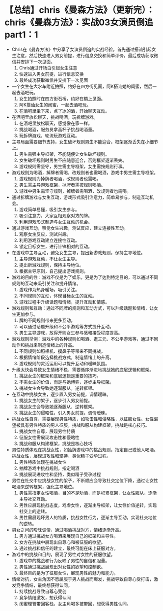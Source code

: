 # 【总结】chris《曼森方法》（更新完）：chris《曼森方法》：实战03女演员倒追part1：1

-   Chris在《曼森方法》中分享了女演员倒追的实战经验，首先通过搭讪引起女生注意，然后快速进入男女前提，进行信息交换和简单评价，最后成功获取微信并安排下一次见面。
    1.  Chris通过开场白引起女生注意
    2.  快速进入男女前提，进行信息交换
    3.  最终成功获取微信并安排下一次见面
-   一个女生在大水车附近拍照，约好在四方街见面，阿K搭讪她的闺蜜，然后一起去酒吧玩。
    1.  女生拍照时在四方街石桥，约好在橋上见面。
    2.  阿K搭讪女生的闺蜜，一起去酒吧玩。
    3.  在酒吧里坐下来，点了冰的酒，开始聊天互动。
-   在酒吧里放松聊天，挑战喝酒，玩拆牌游戏。
    1.  在酒吧里放松聊天，感觉像在家一样。
    2.  挑战喝酒，服务员拿高杯子挑战喝酒量。
    3.  玩拆牌游戏，轮流玩游戏互动。
-   主导局面需要细节支持，女生破坏规则男生不能迎合，框架逐渐丢失在小细节上。
    1.  男生需强主导框架，不能随便让女生破坏规则。
    2.  女生破坏规则时男生不应随意迎合，否则框架逐渐丢失。
    3.  游戏规则需坚守，男生需主导框架，女生需按规则行事。
-   游戏规则为喝酒，掉牌者需喝，改规则者也需喝酒，游戏中男生需主导框架。
    1.  游戏规则为掉牌者喝酒，改规则者也需喝。
    2.  男生需主导游戏框架，掉牌者需按规则喝酒。
    3.  游戏中男生需坚守规则，掉牌者需喝酒，改规则者也需喝。
-   通过拆牌游戏与女生互动，游戏形式吸引注意力，简单易参与，制造互动机会。
    1.  游戏简单易懂，吸引女生参与。
    2.  吸引注意力，大家互相观察对方的牌。
    3.  利用游戏形式制造与女生互动的机会。
-   通过游戏互动，察觉女生兴趣，测试反应，建立连接性互动。
    1.  观察女生反应，测试兴趣。
    2.  利用游戏互动建立连接性互动。
    3.  锁定目标女生，进行针锋相对的互动。
-   在游戏中主导互动，避免女生主导，提出新游戏规则，保持主导地位。
    1.  主导游戏互动，不让女生主导。
    2.  提出新游戏规则，保持主导地位。
    3.  根据主导原则，自己提出游戏规则。
-   游戏的目的性：游戏不仅是为了娱乐，更是为了达到特定目的，可以通过不同规则的互动来吸引关注和提升情绪。
    1.  游戏作为热身暖场，吸引关注。
    2.  不同规则的互动，体现目标女生的互动。
    3.  游戏过程中升级话题和情绪，提升互动和情感。
-   游戏规则和互动：通过不同牌的规则和互动方式，可以升级话题和情绪，让女生更加参与。
    1.  牌的不同规则带来更多互动。
    2.  可以通过话题升级和不公平游戏等方式提升互动。
    3.  男生主导游戏，放得开则女生参与感和接受程度提高。
-   游戏规则举例：游戏中的各种规则如喝酒、逛三元、不公平游戏等，通过不同动作和挑战来制造情绪上的升高。
    1.  不同规则如照相机、摸鼻子等带来不同挑战。
    2.  根据情绪阶段选择挑战方式，制造情绪上的升高。
    3.  游戏规则的灵活运用可以提升互动和暧昧氛围。
-   升级太快会导致女生情绪不稳，需要循序渐进地挑战她的底层逻辑和框架。
    1.  挑战女生的框架和底层逻辑是重要的技巧。
    2.  不需女生的价值，而是与她博弈，逐步主导框架。
    3.  挑战女生会导致她逐渐服从，逆转框架。
-   在互动中挑战女生，逐步置入男女前提，调情暧昧。
    1.  挑战女生的架子，逐步引入男女前提。
    2.  挑战女生会导致她逐渐服从，逆转框架。
    3.  挑战女生的侵略性，引入男女前提，调情暧昧。
-   挑战女性自尊，需要展现男性特质，如攻击性和侵略性，以征服女性。女性渴望被具有男性特质的男人征服，挑战和服从构建框架，挑战是核心技巧。
    1.  挑战女性自尊，展现男性特质
    2.  征服女性需展现攻击性和侵略性
    3.  挑战和服从构建框架，挑战是核心技巧
-   男性特质体现在挑战女性，如抽牌游戏中的挑战规则，指定自己或他人喝酒。挑战女性，展现进攻性和坚持，类似精子受孕过程。
    1.  男性特质体现在挑战女性
    2.  抽牌游戏中挑战规则，指定喝酒
    3.  挑战展现进攻性和坚持，类似精子受孕过程
-   男性在社交中应挑战女性的架子，不断顺应会导致社交定位下降，通过让女性喝酒来逆转框架，强化主导地位。
    1.  男性需指定女性喝酒，目的不是劝酒，而是积累框架，让女性服从，逐渐主导社交互动。
    2.  男性应展现挑战态度，戏虐女性，逐渐主导框架，让女性价值逆转，实现社交上的逆转。
    3.  男性需展现坏男人的特质，挑战女性行为，逐渐主导互动，实现社交地位的逆转。
-   男女之间的曖昧调情，通过喝酒挑战对方，情绪逐渐升高。
    1.  男方通过挑战女方喝酒来展现自己的框架和主导性。
    2.  女方在挑战中展现出自尊心和被征服的欲望。
    3.  通过挑战和信任的建立，最终可能在床上征服对方。
-   游戏中的挑战和目的，展现了男性对女性的征服欲望。
    1.  游戏中的挑战和行为反映了男性的自信和胆量。
    2.  男性通过挑战展现出对女性的欲望和控制欲。
    3.  最终目的是为了征服女性，展现男性的魅力和能力。
-   情绪对抗，女主角因不愿屈服于男人挑战而爆发，挑战导致自尊心受打击，激发竞争情结，最终想获得认同。
    1.  持续挑战导致自尊心受创
    2.  竞争情结激发，想获得认同
    3.  闺蜜理智带回客栈，女主角喝多被带回，想获得男性认同。